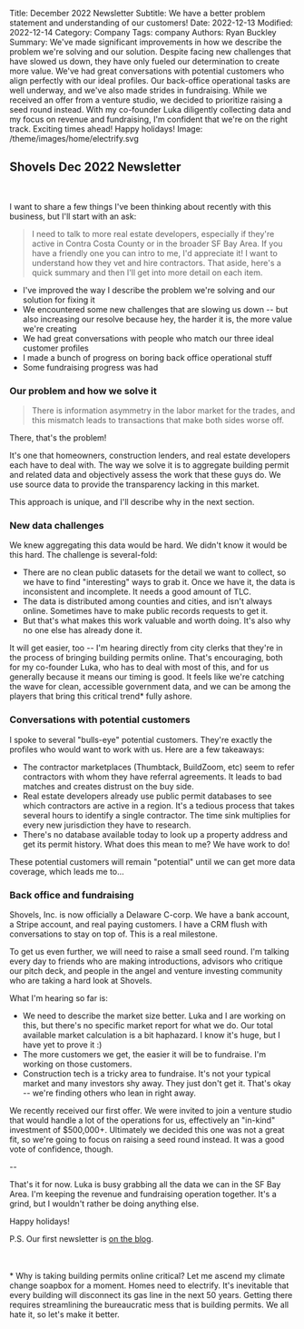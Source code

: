 Title: December 2022 Newsletter
Subtitle: We have a better problem statement and understanding of our customers! 
Date: 2022-12-13
Modified: 2022-12-14
Category: Company
Tags: company
Authors: Ryan Buckley
Summary: We've made significant improvements in how we describe the problem we're solving and our solution. Despite facing new challenges that have slowed us down, they have only fueled our determination to create more value. We've had great conversations with potential customers who align perfectly with our ideal profiles. Our back-office operational tasks are well underway, and we've also made strides in fundraising. While we received an offer from a venture studio, we decided to prioritize raising a seed round instead. With my co-founder Luka diligently collecting data and my focus on revenue and fundraising, I'm confident that we're on the right track. Exciting times ahead! Happy holidays!
Image: /theme/images/home/electrify.svg

## Shovels Dec 2022 Newsletter
<br>

I want to share a few things I've been thinking about recently with this business, but I'll start with an ask:

> I need to talk to more real estate developers, especially if they're active in Contra Costa County or in the broader SF Bay Area. If you have a friendly one you can intro to me, I'd appreciate it! I want to understand how they vet and hire contractors.
That aside, here's a quick summary and then I'll get into more detail on each item. 

- I've improved the way I describe the problem we're solving and our solution for fixing it
- We encountered some new challenges that are slowing us down -- but also increasing our resolve because hey, the harder it is, the more value we're creating
- We had great conversations with people who match our three ideal customer profiles
- I made a bunch of progress on boring back office operational stuff
- Some fundraising progress was had

### Our problem and how we solve it

> There is information asymmetry in the labor market for the trades, and this mismatch leads to transactions that make both sides worse off. 

There, that's the problem! 

It's one that homeowners, construction lenders, and real estate developers each have to deal with. The way we solve it is to aggregate building permit and related data and objectively assess the work that these guys do. We use source data to provide the transparency lacking in this market. 

This approach is unique, and I'll describe why in the next section. 

### New data challenges

We knew aggregating this data would be hard. We didn't know it would be this hard. The challenge is several-fold:

- There are no clean public datasets for the detail we want to collect, so we have to find "interesting" ways to grab it.
Once we have it, the data is inconsistent and incomplete. It needs a good amount of TLC. 
- The data is distributed among counties and cities, and isn't always online. Sometimes have to make public records requests to get it.  
- But that's what makes this work valuable and worth doing. It's also why no one else has already done it. 

It will get easier, too -- I'm hearing directly from city clerks that they're in the process of bringing building permits online. That's encouraging, both for my co-founder Luka, who has to deal with most of this, and for us generally because it means our timing is good. It feels like we're catching the wave for clean, accessible government data, and we can be among the players that bring this critical trend* fully ashore. 

### Conversations with potential customers

I spoke to several "bulls-eye" potential customers. They're exactly the profiles who would want to work with us. Here are a few takeaways:

- The contractor marketplaces (Thumbtack, BuildZoom, etc) seem to refer contractors with whom they have referral agreements. It leads to bad matches and creates distrust on the buy side. 
- Real estate developers already use public permit databases to see which contractors are active in a region. It's a tedious process that takes several hours to identify a single contractor. The time sink multiplies for every new jurisdiction they have to research.
- There's no database available today to look up a property address and get its permit history. 
What does this mean to me? We have work to do! 

These potential customers will remain "potential" until we can get more data coverage, which leads me to...

### Back office and fundraising

Shovels, Inc. is now officially a Delaware C-corp. We have a bank account, a Stripe account, and real paying customers. I have a CRM flush with conversations to stay on top of. This is a real milestone.

To get us even further, we will need to raise a small seed round. I'm talking every day to friends who are making introductions, advisors who critique our pitch deck, and people in the angel and venture investing community who are taking a hard look at Shovels. 

What I'm hearing so far is:

- We need to describe the market size better. Luka and I are working on this, but there's no specific market report for what we do. Our total available market calculation is a bit haphazard. I know it's huge, but I have yet to prove it :) 
- The more customers we get, the easier it will be to fundraise. I'm working on those customers.
- Construction tech is a tricky area to fundraise. It's not your typical market and many investors shy away. They just don't get it. That's okay -- we're finding others who lean in right away. 

We recently received our first offer. We were invited to join a venture studio that would handle a lot of the operations for us, effectively an "in-kind" investment of $500,000+. Ultimately we decided this one was not a great fit, so we're going to focus on raising a seed round instead. It was a good vote of confidence, though. 

--

That's it for now. Luka is busy grabbing all the data we can in the SF Bay Area. I'm keeping the revenue and fundraising operation together. It's a grind, but I wouldn't rather be doing anything else. 

Happy holidays! 


 

P.S. Our first newsletter is [on the blog]({filename}intro-to-shovels.md). 

<br>
<br>
* Why is taking building permits online critical? Let me ascend my climate change soapbox for a moment. Homes need to electrify. It's inevitable that every building will disconnect its gas line in the next 50 years. Getting there requires streamlining the bureaucratic mess that is building permits. We all hate it, so let's make it better. 